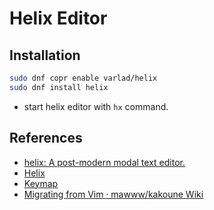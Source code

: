 # Helix Editor

## Installation
```bash
sudo dnf copr enable varlad/helix
sudo dnf install helix

```

- start helix editor with `hx` command.

## References
- [helix: A post-modern modal text editor.](https://github.com/helix-editor/helix)
- [Helix](https://helix-editor.com/)
- [Keymap](https://docs.helix-editor.com/keymap.html)
- [Migrating from Vim · mawww/kakoune Wiki](https://github.com/mawww/kakoune/wiki/Migrating-from-Vim)

